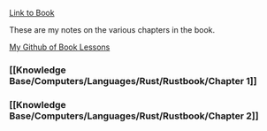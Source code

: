 
[Link to Book](https://doc.rust-lang.org/book/ch01-01-installation.html)

These are my notes on the various chapters in the book.

[My Github of Book Lessons]()


### [[Knowledge Base/Computers/Languages/Rust/Rustbook/Chapter 1]]

### [[Knowledge Base/Computers/Languages/Rust/Rustbook/Chapter 2]] 




